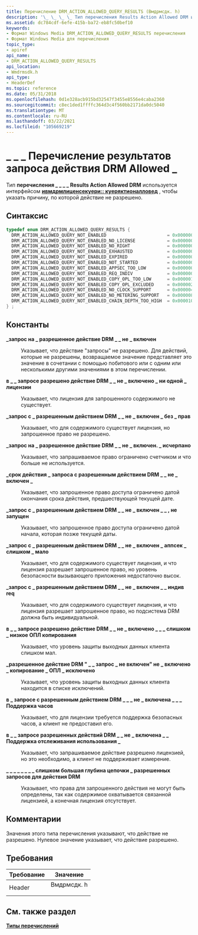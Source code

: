 ```yaml
---
title: Перечисление DRM_ACTION_ALLOWED_QUERY_RESULTS (Вмдрмсдк. h)
description: '\_ \_ \_ \_ Тип перечисления Results Action Allowed DRM используется интерфейсом ивмдрмлиценсекуери куеряктионалловед для указания причины, по которой действие не разрешено.'
ms.assetid: dc784cdf-6efe-415b-ba72-eb8fc50bef10
keywords:
- Формат Windows Media DRM_ACTION_ALLOWED_QUERY_RESULTS перечисления
- Формат Windows Media для перечисления
topic_type:
- apiref
api_name:
- DRM_ACTION_ALLOWED_QUERY_RESULTS
api_location:
- Wmdrmsdk.h
api_type:
- HeaderDef
ms.topic: reference
ms.date: 05/31/2018
ms.openlocfilehash: 0d1e328acb915bd32547f3455e8556e4caba2360
ms.sourcegitcommit: c8ec1ded1ffffc364d3c4f560bb2171da0dc5040
ms.translationtype: MT
ms.contentlocale: ru-RU
ms.lasthandoff: 03/22/2021
ms.locfileid: "105669219"
---
```

# <a name="drm_action_allowed_query_results-enumeration"></a>\_ \_ \_ Перечисление результатов запроса действия DRM Allowed \_

Тип **перечисления \_ \_ \_ \_ Results Action Allowed DRM** используется интерфейсом [**ивмдрмлиценсекуери:: куеряктионалловед**](iwmdrmlicensequery-queryactionallowed.md) , чтобы указать причину, по которой действие не разрешено.

## <a name="syntax"></a>Синтаксис


```C++
typedef enum DRM_ACTION_ALLOWED_QUERY_RESULTS { 
  DRM_ACTION_ALLOWED_QUERY_NOT_ENABLED                       = 0x00000001,
  DRM_ACTION_ALLOWED_QUERY_NOT_ENABLED_NO_LICENSE            = 0x00000002,
  DRM_ACTION_ALLOWED_QUERY_NOT_ENABLED_NO_RIGHT              = 0x00000004,
  DRM_ACTION_ALLOWED_QUERY_NOT_ENABLED_EXHAUSTED             = 0x00000008,
  DRM_ACTION_ALLOWED_QUERY_NOT_ENABLED_EXPIRED               = 0x00000010,
  DRM_ACTION_ALLOWED_QUERY_NOT_ENABLED_NOT_STARTED           = 0x00000020,
  DRM_ACTION_ALLOWED_QUERY_NOT_ENABLED_APPSEC_TOO_LOW        = 0x00000040,
  DRM_ACTION_ALLOWED_QUERY_NOT_ENABLED_REQ_INDIV             = 0x00000080,
  DRM_ACTION_ALLOWED_QUERY_NOT_ENABLED_COPY_OPL_TOO_LOW      = 0x00000100,
  DRM_ACTION_ALLOWED_QUERY_NOT_ENABLED_COPY_OPL_EXCLUDED     = 0x00000200,
  DRM_ACTION_ALLOWED_QUERY_NOT_ENABLED_NO_CLOCK_SUPPORT      = 0x00000400,
  DRM_ACTION_ALLOWED_QUERY_NOT_ENABLED_NO_METERING_SUPPORT   = 0x00000800,
  DRM_ACTION_ALLOWED_QUERY_NOT_ENABLED_CHAIN_DEPTH_TOO_HIGH  = 0x00001000
} ;
```



## <a name="constants"></a>Константы

<dl> <dt>

<span id="DRM_ACTION_ALLOWED_QUERY_NOT_ENABLED"></span><span id="drm_action_allowed_query_not_enabled"></span>**\_запрос на \_ разрешенное действие DRM \_ \_ не \_ включен**
</dt> <dd>

Указывает, что действие "запросы" не разрешено. Для действий, которые не разрешены, возвращаемое значение представляет это значение в сочетании с помощью побитового или с одним или несколькими другими значениями в этом перечислении.

</dd> <dt>

<span id="DRM_ACTION_ALLOWED_QUERY_NOT_ENABLED_NO_LICENSE"></span><span id="drm_action_allowed_query_not_enabled_no_license"></span>**в \_ \_ запросе разрешено действие DRM \_ \_ не \_ включено \_ ни одной \_ лицензии**
</dt> <dd>

Указывает, что лицензия для запрошенного содержимого не существует.

</dd> <dt>

<span id="DRM_ACTION_ALLOWED_QUERY_NOT_ENABLED_NO_RIGHT"></span><span id="drm_action_allowed_query_not_enabled_no_right"></span>**\_запрос с \_ разрешенным действием DRM \_ \_ не \_ включен \_ без \_ прав**
</dt> <dd>

Указывает, что для содержимого существует лицензия, но запрошенное право не разрешено.

</dd> <dt>

<span id="DRM_ACTION_ALLOWED_QUERY_NOT_ENABLED_EXHAUSTED"></span><span id="drm_action_allowed_query_not_enabled_exhausted"></span>**\_запрос на \_ разрешенное действие DRM \_ \_ не \_ включен. \_ исчерпано**
</dt> <dd>

Указывает, что запрашиваемое право ограничено счетчиком и что больше не используется.

</dd> <dt>

<span id="DRM_ACTION_ALLOWED_QUERY_NOT_ENABLED_EXPIRED"></span><span id="drm_action_allowed_query_not_enabled_expired"></span>**\_срок действия \_ запроса с разрешенным действием DRM \_ \_ не \_ включен \_**
</dt> <dd>

Указывает, что запрошенное право доступа ограничено датой окончания срока действия, предшествующей текущей дате.

</dd> <dt>

<span id="DRM_ACTION_ALLOWED_QUERY_NOT_ENABLED_NOT_STARTED"></span><span id="drm_action_allowed_query_not_enabled_not_started"></span>**\_запрос с \_ разрешенным действием DRM \_ \_ не \_ включен \_ \_ , не запущен**
</dt> <dd>

Указывает, что запрошенное право доступа ограничено датой начала, которая позже текущей даты.

</dd> <dt>

<span id="DRM_ACTION_ALLOWED_QUERY_NOT_ENABLED_APPSEC_TOO_LOW"></span><span id="drm_action_allowed_query_not_enabled_appsec_too_low"></span>**\_запрос с \_ разрешенным действием DRM \_ \_ не \_ включен \_ аппсек \_ слишком \_ мало**
</dt> <dd>

Указывает, что для содержимого существует лицензия, и что лицензия разрешает запрошенное право, но уровень безопасности вызывающего приложения недостаточно высок.

</dd> <dt>

<span id="DRM_ACTION_ALLOWED_QUERY_NOT_ENABLED_REQ_INDIV"></span><span id="drm_action_allowed_query_not_enabled_req_indiv"></span>**\_запрос с \_ разрешенным действием DRM \_ \_ не \_ включен \_ \_ индив req**
</dt> <dd>

Указывает, что для содержимого существует лицензия, и что лицензия разрешает запрошенное право, но подсистема DRM должна быть индивидуальной.

</dd> <dt>

<span id="DRM_ACTION_ALLOWED_QUERY_NOT_ENABLED_COPY_OPL_TOO_LOW"></span><span id="drm_action_allowed_query_not_enabled_copy_opl_too_low"></span>**в \_ \_ запросе разрешено действие DRM \_ \_ не \_ включено \_ \_ \_ слишком \_ низкое ОПЛ копирования**
</dt> <dd>

Указывает, что уровень защиты выходных данных клиента слишком мал.

</dd> <dt>

<span id="DRM_ACTION_ALLOWED_QUERY_NOT_ENABLED_COPY_OPL_EXCLUDED"></span><span id="drm_action_allowed_query_not_enabled_copy_opl_excluded"></span>**\_разрешенное действие DRM " \_ \_ запрос \_ не включен" не \_ включено \_ копирование \_ ОПЛ \_ исключено**
</dt> <dd>

Указывает, что уровень защиты выходных данных клиента находится в списке исключений.

</dd> <dt>

<span id="DRM_ACTION_ALLOWED_QUERY_NOT_ENABLED_NO_CLOCK_SUPPORT"></span><span id="drm_action_allowed_query_not_enabled_no_clock_support"></span>**в \_ запросе с разрешенным действием DRM \_ \_ \_ не \_ включена \_ \_ \_ Поддержка часов**
</dt> <dd>

Указывает, что для лицензии требуется поддержка безопасных часов, а клиент не предоставил его.

</dd> <dt>

<span id="DRM_ACTION_ALLOWED_QUERY_NOT_ENABLED_NO_METERING_SUPPORT"></span><span id="drm_action_allowed_query_not_enabled_no_metering_support"></span>**в \_ \_ запросе разрешенных действий DRM \_ \_ не \_ включена \_ \_ Поддержка отслеживания использования \_**
</dt> <dd>

Указывает, что запрашиваемое действие разрешено лицензией, но это необходимо, а клиент не поддерживает измерение.

</dd> <dt>

<span id="DRM_ACTION_ALLOWED_QUERY_NOT_ENABLED_CHAIN_DEPTH_TOO_HIGH"></span><span id="drm_action_allowed_query_not_enabled_chain_depth_too_high"></span>**\_ \_ \_ \_ \_ \_ \_ \_ слишком большая глубина цепочки \_ разрешенных запросов для действия DRM**
</dt> <dd>

Указывает, что права для запрошенного действия не могут быть определены, так как содержимое охватывается связанной лицензией, а конечная лицензия отсутствует.

</dd> </dl>

## <a name="remarks"></a>Комментарии

Значения этого типа перечисления указывают, что действие не разрешено. Нулевое значение указывает, что действие разрешено.

## <a name="requirements"></a>Требования



| Требование | Значение |
|-------------------|---------------------------------------------------------------------------------------|
| Header<br/> | <dl> <dt>Вмдрмсдк. h</dt> </dl> |



## <a name="see-also"></a>См. также раздел

<dl> <dt>

[**Типы перечислений**](drm-enumeration-types.md)
</dt> </dl>

 

 






